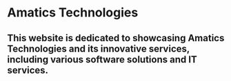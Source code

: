 # Amatics Technologies

## This website is dedicated to showcasing Amatics Technologies and its innovative services, including various software solutions and IT services.
